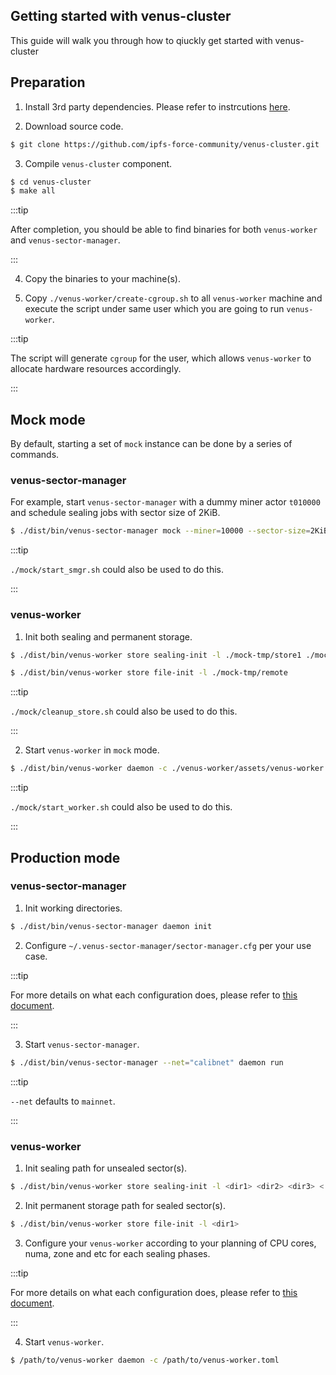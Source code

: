 ## Getting started with venus-cluster

This guide will walk you through how to qiuckly get started with venus-cluster

## Preparation

1. Install 3rd party dependencies. Please refer to instrcutions [here](https://lotus.filecoin.io/docs/set-up/install/#building-from-source).

2. Download source code.

```bash
$ git clone https://github.com/ipfs-force-community/venus-cluster.git
```

3. Compile `venus-cluster` component.

```bash
$ cd venus-cluster
$ make all
```

:::tip

After completion, you should be able to find binaries for both `venus-worker` and `venus-sector-manager`.

:::

4. Copy the binaries to your machine(s).

5. Copy `./venus-worker/create-cgroup.sh` to all `venus-worker` machine and execute the script under same user which you are going to run `venus-worker`.

:::tip

The script will generate `cgroup` for the user, which allows `venus-worker` to allocate hardware resources accordingly.

:::

## Mock mode

By default, starting a set of `mock` instance can be done by a series of commands. 

### venus-sector-manager

For example, start `venus-sector-manager` with a dummy miner actor `t010000` and schedule sealing jobs with sector size of 2KiB.

```bash
$ ./dist/bin/venus-sector-manager mock --miner=10000 --sector-size=2KiB
```

:::tip

`./mock/start_smgr.sh` could also be used to do this.

:::

### venus-worker

1. Init both sealing and permanent storage. 

```bash
$ ./dist/bin/venus-worker store sealing-init -l ./mock-tmp/store1 ./mock-tmp/store2 ./mock-tmp/store3

$ ./dist/bin/venus-worker store file-init -l ./mock-tmp/remote
```

:::tip

`./mock/cleanup_store.sh` could also be used to do this.

:::

2. Start `venus-worker` in `mock` mode.

```bash
$ ./dist/bin/venus-worker daemon -c ./venus-worker/assets/venus-worker.mock.toml
```

:::tip

`./mock/start_worker.sh` could also be used to do this.

:::

## Production mode

### venus-sector-manager

1. Init working directories.

```bash
$ ./dist/bin/venus-sector-manager daemon init
```

2. Configure `~/.venus-sector-manager/sector-manager.cfg` per your use case.

:::tip

For more details on what each configuration does, please refer to [this document](https://github.com/ipfs-force-community/venus-cluster/blob/main/docs/zh/04.venus-sector-manager%E7%9A%84%E9%85%8D%E7%BD%AE%E8%A7%A3%E6%9E%90.md).

:::

3. Start `venus-sector-manager`.

```bash
$ ./dist/bin/venus-sector-manager --net="calibnet" daemon run
```

:::tip

`--net` defaults to `mainnet`.

:::

### venus-worker

1. Init sealing path for unsealed sector(s).

```bash
$ ./dist/bin/venus-worker store sealing-init -l <dir1> <dir2> <dir3> <...>
```

2. Init permanent storage path for sealed sector(s).

```bash
$ ./dist/bin/venus-worker store file-init -l <dir1>
```

3. Configure your `venus-worker` according to your planning of CPU cores, numa, zone and etc for each sealing phases.

:::tip

For more details on what each configuration does, please refer to [this document](https://github.com/ipfs-force-community/venus-cluster/blob/main/docs/zh/03.venus-worker%E7%9A%84%E9%85%8D%E7%BD%AE%E8%A7%A3%E6%9E%90.md).

:::

4. Start `venus-worker`.

```bash
$ /path/to/venus-worker daemon -c /path/to/venus-worker.toml
```